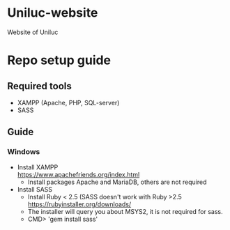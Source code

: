 # Uniluc-website
Website of Uniluc


# Repo setup guide
## Required tools
- XAMPP (Apache, PHP, SQL-server)
- SASS

## Guide
### Windows
- Install XAMPP  
  https://www.apachefriends.org/index.html
  - Install packages Apache and MariaDB, others are not required
- Install SASS
  - Install Ruby < 2.5 (SASS doesn't work with Ruby >2.5  
    https://rubyinstaller.org/downloads/
  - The installer will query you about MSYS2, it is not required for sass. 
  - CMD> 'gem install sass'
  
  
